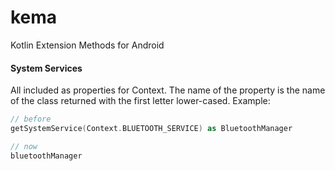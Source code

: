 # kema
Kotlin Extension Methods for Android

#### System Services

All included as properties for Context. The name of the property is the name of the class returned with the first letter lower-cased. Example:
```kotlin
// before
getSystemService(Context.BLUETOOTH_SERVICE) as BluetoothManager

// now
bluetoothManager
```
